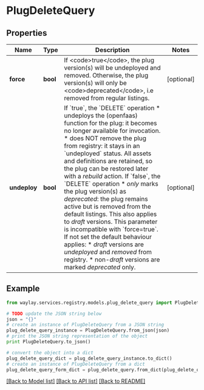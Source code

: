 # PlugDeleteQuery


## Properties

Name | Type | Description | Notes
------------ | ------------- | ------------- | -------------
**force** | **bool** | If &lt;code&gt;true&lt;/code&gt;, the plug version(s) will be undeployed and removed. Otherwise, the plug version(s) will only be &lt;code&gt;deprecated&lt;/code&gt;, i.e removed from regular listings. | [optional] 
**undeploy** | **bool** | If &#x60;true&#x60;, the &#x60;DELETE&#x60; operation * undeploys the (openfaas) function for the plug: it becomes no longer available for invocation. * does NOT remove the plug from registry: it stays in an &#x60;undeployed&#x60; status.  All assets and definitions are retained, so the plug can be restored later with a  _rebuild_ action.  If &#x60;false&#x60;, the &#x60;DELETE&#x60; operation * _only_ marks the plug version(s) as _deprecated_: the plug remains active but is removed from the default listings.   This also applies to _draft_ versions.  This parameter is incompatible with &#x60;force&#x3D;true&#x60;.  If not set the default behaviour applies: * _draft_ versions are _undeployed_ and _removed_ from registry. * non-_draft_ versions are marked _deprecated_ only. | [optional] 

## Example

```python
from waylay.services.registry.models.plug_delete_query import PlugDeleteQuery

# TODO update the JSON string below
json = "{}"
# create an instance of PlugDeleteQuery from a JSON string
plug_delete_query_instance = PlugDeleteQuery.from_json(json)
# print the JSON string representation of the object
print PlugDeleteQuery.to_json()

# convert the object into a dict
plug_delete_query_dict = plug_delete_query_instance.to_dict()
# create an instance of PlugDeleteQuery from a dict
plug_delete_query_form_dict = plug_delete_query.from_dict(plug_delete_query_dict)
```
[[Back to Model list]](../README.md#documentation-for-models) [[Back to API list]](../README.md#documentation-for-api-endpoints) [[Back to README]](../README.md)


